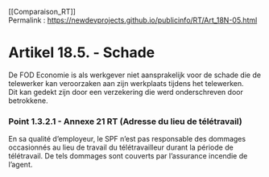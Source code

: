 [[Comparaison_RT]]  
Permalink : https://newdevprojects.github.io/publicinfo/RT/Art_18N-05.html

# Artikel 18.5. - Schade

De FOD Economie is als werkgever niet aansprakelijk voor de schade die de telewerker kan veroorzaken aan zijn werkplaats tijdens het telewerken.  
Dit kan gedekt zijn door een verzekering die werd onderschreven door betrokkene. 

### Point 1.3.2.1 - Annexe 21 RT (Adresse du lieu de télétravail)

En sa qualité d’employeur, le SPF n’est pas responsable des dommages occasionnés au lieu de travail du télétravailleur durant la période de télétravail. De tels dommages sont couverts par l’assurance incendie de l’agent.  


